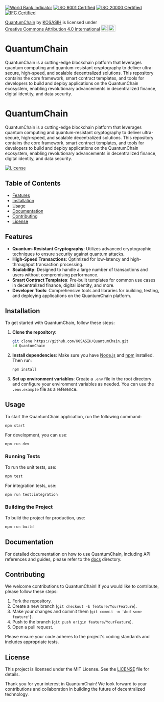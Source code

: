 [![World Bank Indicator](https://img.shields.io/badge/World%20Bank-Indicator-007bff.svg)](https://data.worldbank.org)
[![ISO 9001 Certified](https://img.shields.io/badge/ISO%209001-Certified-007bff.svg)](https://www.iso.org/iso-9001-quality-management.html)
[![ISO 20000 Certified](https://img.shields.io/badge/ISO%2020000-Certified-009688.svg)](https://www.iso.org/iso-20000-it-service-management.html)
[![IFC Certified](https://img.shields.io/badge/IFC-Certified-3f51b5.svg)](https://www.ifc.org)

<p xmlns:cc="http://creativecommons.org/ns#" xmlns:dct="http://purl.org/dc/terms/"><a property="dct:title" rel="cc:attributionURL" href="https://github.com/KOSASIH/QuantumChain">QuantumChain</a> by <a rel="cc:attributionURL dct:creator" property="cc:attributionName" href="https://www.linkedin.com/in/kosasih-81b46b5a">KOSASIH</a> is licensed under <a href="https://creativecommons.org/licenses/by/4.0/?ref=chooser-v1" target="_blank" rel="license noopener noreferrer" style="display:inline-block;">Creative Commons Attribution 4.0 International<img style="height:22px!important;margin-left:3px;vertical-align:text-bottom;" src="https://mirrors.creativecommons.org/presskit/icons/cc.svg?ref=chooser-v1" alt=""><img style="height:22px!important;margin-left:3px;vertical-align:text-bottom;" src="https://mirrors.creativecommons.org/presskit/icons/by.svg?ref=chooser-v1" alt=""></a></p>

# QuantumChain
QuantumChain is a cutting-edge blockchain platform that leverages quantum computing and quantum-resistant cryptography to deliver ultra-secure, high-speed, and scalable decentralized solutions. This repository contains the core framework, smart contract templates, and tools for developers to build and deploy applications on the QuantumChain ecosystem, enabling revolutionary advancements in decentralized finance, digital identity, and data security.

# QuantumChain

QuantumChain is a cutting-edge blockchain platform that leverages quantum computing and quantum-resistant cryptography to deliver ultra-secure, high-speed, and scalable decentralized solutions. This repository contains the core framework, smart contract templates, and tools for developers to build and deploy applications on the QuantumChain ecosystem, enabling revolutionary advancements in decentralized finance, digital identity, and data security.

[![License](https://img.shields.io/badge/license-MIT-blue.svg)](LICENSE)

## Table of Contents

- [Features](#features)
- [Installation](#installation)
- [Usage](#usage)
- [Documentation](#documentation)
- [Contributing](#contributing)
- [License](#license)

## Features

- **Quantum-Resistant Cryptography**: Utilizes advanced cryptographic techniques to ensure security against quantum attacks.
- **High-Speed Transactions**: Optimized for low-latency and high-throughput transaction processing.
- **Scalability**: Designed to handle a large number of transactions and users without compromising performance.
- **Smart Contract Templates**: Pre-built templates for common use cases in decentralized finance, digital identity, and more.
- **Developer Tools**: Comprehensive tools and libraries for building, testing, and deploying applications on the QuantumChain platform.

## Installation

To get started with QuantumChain, follow these steps:

1. **Clone the repository**:
   ```bash
   git clone https://github.com/KOSASIH/QuantumChain.git
   cd QuantumChain
   ```

2. **Install dependencies**:
   Make sure you have [Node.js](https://nodejs.org/) and [npm](https://www.npmjs.com/) installed. Then run:
   ```bash
   npm install
   ```

3. **Set up environment variables**:
   Create a `.env` file in the root directory and configure your environment variables as needed. You can use the `.env.example` file as a reference.

## Usage

To start the QuantumChain application, run the following command:

```bash
npm start
```

For development, you can use:

```bash
npm run dev
```

### Running Tests

To run the unit tests, use:

```bash
npm test
```

For integration tests, use:

```bash
npm run test:integration
```

### Building the Project

To build the project for production, use:

```bash
npm run build
```

## Documentation

For detailed documentation on how to use QuantumChain, including API references and guides, please refer to the [docs](docs/) directory.

## Contributing

We welcome contributions to QuantumChain! If you would like to contribute, please follow these steps:

1. Fork the repository.
2. Create a new branch (`git checkout -b feature/YourFeature`).
3. Make your changes and commit them (`git commit -m 'Add some feature'`).
4. Push to the branch (`git push origin feature/YourFeature`).
5. Open a pull request.

Please ensure your code adheres to the project's coding standards and includes appropriate tests.

## License

This project is licensed under the MIT License. See the [LICENSE](LICENSE) file for details.

Thank you for your interest in QuantumChain! We look forward to your contributions and collaboration in building the future of decentralized technology.
